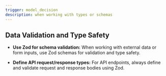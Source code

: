 ```yaml
---
trigger: model_decision
description: when working with types or schemas
---
```


## Data Validation and Type Safety

- **Use Zod for schema validation:** When working with external data or form inputs, use Zod schemas for validation and type safety.

- **Define API request/response types:** For API endpoints, always define and validate request and response bodies using Zod.